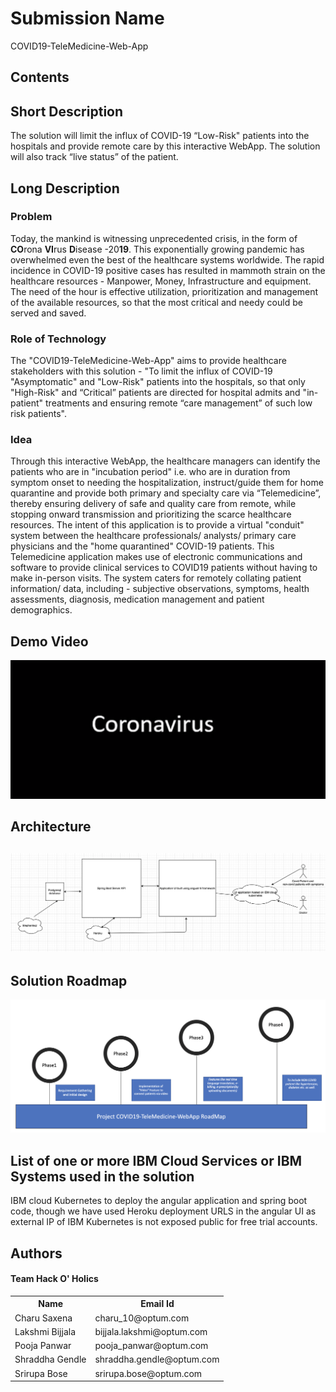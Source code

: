 <h1>Submission Name</h1> <p>COVID19-TeleMedicine-Web-App</p>
<h2>Contents</h2>
<h2>Short Description</h2> <p>The solution will limit the influx of COVID-19  “Low-Risk" patients into the hospitals and provide remote care by this interactive WebApp.
The solution will also track “live status” of the patient.</p>

<h2>Long Description</h2>
<h3>Problem</h3>
<p>Today, the mankind is witnessing unprecedented crisis, in the form of <b>CO</b>rona <b>VI</b>rus <b>D</b>isease -20<b>19</b>. This exponentially growing pandemic has overwhelmed even the best of the healthcare systems worldwide. The rapid incidence in COVID-19 positive cases has resulted in mammoth strain on the healthcare resources - Manpower, Money, Infrastructure and equipment. The need of the hour is effective utilization, prioritization and management of the available resources, so that the most critical and needy could be served and saved.</p>
<h3>Role of Technology</h3>
<p>The "COVID19-TeleMedicine-Web-App" aims to provide healthcare stakeholders with this solution - "To limit the influx of COVID-19 "Asymptomatic" and "Low-Risk" patients into the hospitals, so that only "High-Risk" and “Critical” patients are directed for hospital admits and "in-patient" treatments and ensuring remote “care management” of such low risk patients".</p>
<h3>Idea</h3>
<p>
Through this interactive WebApp, the healthcare managers can identify the patients who are in "incubation period" i.e. who are in duration from symptom onset to needing the hospitalization, instruct/guide them for home quarantine and provide both primary and specialty care via “Telemedicine”, thereby ensuring delivery of safe and quality care from remote, while stopping onward transmission and prioritizing the scarce healthcare resources.
The intent of this application is to provide a virtual "conduit" system between the healthcare professionals/ analysts/ primary care physicians and the "home quarantined" COVID-19 patients. This Telemedicine application makes use of electronic communications and software to provide clinical services to COVID19 patients without having to make in-person visits. The system caters for remotely collating patient information/ data, including - subjective observations, symptoms, health assessments, diagnosis, medication management and patient demographics.</p>
<h2>Demo Video</h2><p><a href="https://youtu.be/EIOKwF0lEmE" rel="nofollow"><img src="Images/thumbNail.png" style="max-width:100%;"> </a></p>
<h2>Architecture<h2><p><img src="Additional-docs/architecture.png" style="max-width:100%;"></p>
<h2>Solution Roadmap</h2> <p><img src="Additional-docs/roadMap.png" style="max-width:100%;"></p>
<h2>List of one or more IBM Cloud Services or IBM Systems used in the solution</h2><p>IBM cloud Kubernetes to deploy the angular application and spring boot code, though we have used Heroku deployment URLS in the angular UI as external IP of IBM Kubernetes is not exposed public for free trial accounts.</p>

<h2>Authors <h4>Team Hack O' Holics</h4></h2>
<table style="width:100%">
  <tr>
    <th>Name</th>
    <th>Email Id</th>
  </tr>
  <tr>
    <td>Charu Saxena</td>
    <td>charu_10@optum.com</td>
   </tr>
  <tr>
    <td>Lakshmi Bijjala</td>
    <td>bijjala.lakshmi@optum.com</td>
  </tr>
    <tr>
    <td>Pooja Panwar</td>
    <td>pooja_panwar@optum.com</td>
  </tr>
    <tr>
    <td>Shraddha Gendle</td>
    <td>shraddha.gendle@optum.com</td>
  </tr>
    <tr>
    <td>Srirupa Bose</td>
    <td>srirupa.bose@optum.com</td>
  </tr>
</table>






